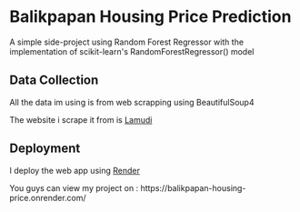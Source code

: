  <h1>Balikpapan Housing Price Prediction</h1>
<p>
  A simple side-project using Random Forest Regressor with the implementation of scikit-learn's RandomForestRegressor() model
</p>

<h2>Data Collection</h2>
<p>
 All the data im using is from web scrapping using BeautifulSoup4
</p>
<p>
 The website i scrape it from is
 <a href='https://www.lamudi.com/'>Lamudi</a>
</p>

<h2>Deployment</h2>
<p>
 I deploy the web app using <a href="https://render.com/">Render</a>
</p>
<p>
  You guys can view my project on :
  https://balikpapan-housing-price.onrender.com/
</p>
